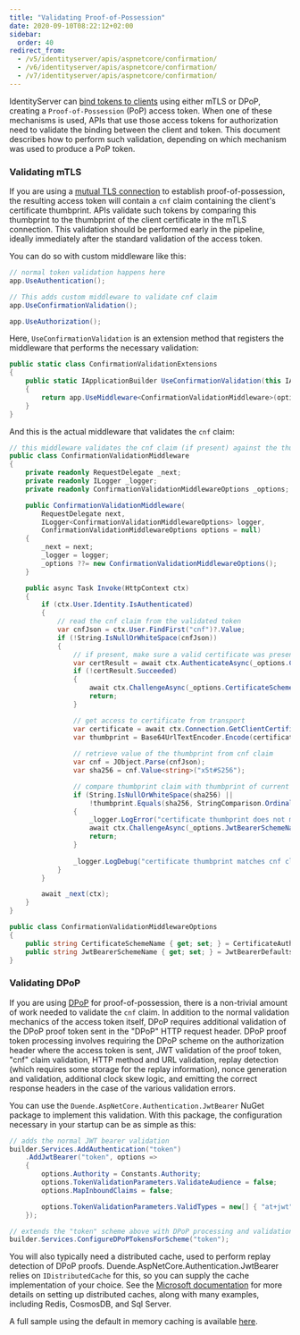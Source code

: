 ```yaml
---
title: "Validating Proof-of-Possession"
date: 2020-09-10T08:22:12+02:00
sidebar:
  order: 40
redirect_from:
  - /v5/identityserver/apis/aspnetcore/confirmation/
  - /v6/identityserver/apis/aspnetcore/confirmation/
  - /v7/identityserver/apis/aspnetcore/confirmation/
---
```


IdentityServer can [bind tokens to clients](/identityserver/v7/tokens/pop#proof-of-possession-styles) using either mTLS or DPoP, creating a `Proof-of-Possession` (PoP) access token. When one of these mechanisms is used, APIs that use those access tokens for authorization need to validate the binding between the client and token. This document describes how to perform such validation, depending on which mechanism was used to produce a PoP token.

### Validating mTLS

If you are using a [mutual TLS connection](/identityserver/v7/tokens/pop#mutual-tls) to establish proof-of-possession, the resulting access token will contain a `cnf` claim containing the client's certificate thumbprint. APIs validate such tokens by comparing this thumbprint to the thumbprint of the client certificate in the mTLS connection. This validation should be performed early in the pipeline, ideally immediately after the standard validation of the access token.

You can do so with custom middleware like this:

```cs
// normal token validation happens here
app.UseAuthentication();

// This adds custom middleware to validate cnf claim
app.UseConfirmationValidation();

app.UseAuthorization();
```

Here, `UseConfirmationValidation` is an extension method that registers the middleware that performs the necessary validation:

```cs
public static class ConfirmationValidationExtensions
{
    public static IApplicationBuilder UseConfirmationValidation(this IApplicationBuilder app, ConfirmationValidationMiddlewareOptions options = default)
    {
        return app.UseMiddleware<ConfirmationValidationMiddleware>(options ?? new ConfirmationValidationMiddlewareOptions());
    }
}
```

And this is the actual middleware that validates the `cnf` claim:

```cs
// this middleware validates the cnf claim (if present) against the thumbprint of the X.509 client certificate for the current client
public class ConfirmationValidationMiddleware
{
    private readonly RequestDelegate _next;
    private readonly ILogger _logger;
    private readonly ConfirmationValidationMiddlewareOptions _options;

    public ConfirmationValidationMiddleware(
        RequestDelegate next, 
        ILogger<ConfirmationValidationMiddlewareOptions> logger, 
        ConfirmationValidationMiddlewareOptions options = null)
    {
        _next = next;
        _logger = logger;
        _options ??= new ConfirmationValidationMiddlewareOptions();
    }

    public async Task Invoke(HttpContext ctx)
    {
        if (ctx.User.Identity.IsAuthenticated)
        {
            // read the cnf claim from the validated token
            var cnfJson = ctx.User.FindFirst("cnf")?.Value;
            if (!String.IsNullOrWhiteSpace(cnfJson))
            {
                // if present, make sure a valid certificate was presented as well
                var certResult = await ctx.AuthenticateAsync(_options.CertificateSchemeName);
                if (!certResult.Succeeded)
                {
                    await ctx.ChallengeAsync(_options.CertificateSchemeName);
                    return;
                }

                // get access to certificate from transport
                var certificate = await ctx.Connection.GetClientCertificateAsync();
                var thumbprint = Base64UrlTextEncoder.Encode(certificate.GetCertHash(HashAlgorithmName.SHA256));
                
                // retrieve value of the thumbprint from cnf claim
                var cnf = JObject.Parse(cnfJson);
                var sha256 = cnf.Value<string>("x5t#S256");

                // compare thumbprint claim with thumbprint of current TLS client certificate
                if (String.IsNullOrWhiteSpace(sha256) ||
                    !thumbprint.Equals(sha256, StringComparison.OrdinalIgnoreCase))
                {
                    _logger.LogError("certificate thumbprint does not match cnf claim.");
                    await ctx.ChallengeAsync(_options.JwtBearerSchemeName);
                    return;
                }
                
                _logger.LogDebug("certificate thumbprint matches cnf claim.");
            }
        }

        await _next(ctx);
    }
}

public class ConfirmationValidationMiddlewareOptions
{
    public string CertificateSchemeName { get; set; } = CertificateAuthenticationDefaults.AuthenticationScheme;
    public string JwtBearerSchemeName { get; set; } = JwtBearerDefaults.AuthenticationScheme;
}
```

### Validating DPoP
If you are using [DPoP](/identityserver/v7/tokens/pop) for proof-of-possession, there is a non-trivial amount of work needed to validate the `cnf` claim.
In addition to the normal validation mechanics of the access token itself, DPoP requires additional validation of the DPoP proof token sent in the "DPoP" HTTP request header.
DPoP proof token processing involves requiring the DPoP scheme on the authorization header where the access token is sent, JWT validation of the proof token, "cnf" claim validation, HTTP method and URL validation, replay detection (which requires some storage for the replay information), nonce generation and validation, additional clock skew logic, and emitting the correct response headers in the case of the various validation errors.

You can use the `Duende.AspNetCore.Authentication.JwtBearer` NuGet package to implement this validation. With this package, the configuration necessary in your startup can be as simple as this:

```cs
// adds the normal JWT bearer validation
builder.Services.AddAuthentication("token")
    .AddJwtBearer("token", options =>
    {
        options.Authority = Constants.Authority;
        options.TokenValidationParameters.ValidateAudience = false;
        options.MapInboundClaims = false;

        options.TokenValidationParameters.ValidTypes = new[] { "at+jwt" };
    });

// extends the "token" scheme above with DPoP processing and validation
builder.Services.ConfigureDPoPTokensForScheme("token");
```

You will also typically need a distributed cache, used to perform replay detection of DPoP
proofs. Duende.AspNetCore.Authentication.JwtBearer relies on `IDistributedCache` for this,
so you can supply the cache implementation of your choice. See the 
[Microsoft documentation](https://learn.microsoft.com/en-us/aspnet/core/performance/caching/distributed?view=aspnetcore-8.0)
for more details on setting up distributed caches, along with many examples, including Redis, CosmosDB, and
Sql Server.

A full sample using the default in memory caching is available
[here](https://github.com/DuendeSoftware/Samples/tree/main/IdentityServer/v7/DPoP).
